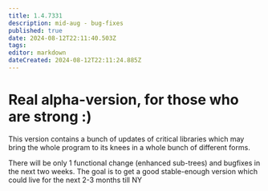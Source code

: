 ```yaml
---
title: 1.4.7331
description: mid-aug - bug-fixes
published: true
date: 2024-08-12T22:11:40.503Z
tags: 
editor: markdown
dateCreated: 2024-08-12T22:11:24.885Z
---
```


# Real alpha-version, for those who are strong :)
This version contains a bunch of updates of critical libraries which may bring the whole program to its knees in a whole bunch of different forms.

There will be only 1 functional change (enhanced sub-trees) and bugfixes in the next two weeks. The goal is to get a good stable-enough version which could live for the next 2-3 months till NY